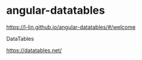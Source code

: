 # angular-datatables




https://l-lin.github.io/angular-datatables/#/welcome





DataTables 


https://datatables.net/










